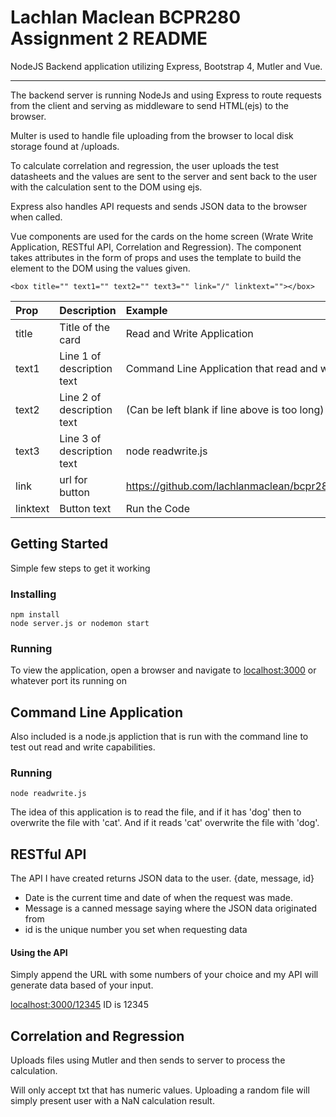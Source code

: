 # Lachlan Maclean BCPR280 Assignment 2 README


NodeJS Backend application utilizing Express, Bootstrap 4, Mutler and Vue.

---

The backend server is running NodeJs and using Express to route requests from the client and serving as middleware to send HTML(ejs) to the browser.

Multer is used to handle file uploading from the browser to local disk storage found at /uploads.

To calculate correlation and regression, the user uploads the test datasheets and the values are sent to the server and sent back to the user with the calculation sent to the DOM using ejs.

Express also handles API requests and sends JSON data to the browser when called.

Vue components are used for the cards on the home screen (Wrate Write Application, RESTful API, Correlation and Regression).
The component takes attributes in the form of props and uses the template to build the element to the DOM using the values given.
```
<box title="" text1="" text2="" text3="" link="/" linktext=""></box>
```

| Prop | Description | Example |
|:--- |:--- |:---|
|title | Title of the card | Read and Write Application
|text1 | Line 1 of description text | Command Line Application that read and writes to file
|text2 | Line 2 of description text| (Can be left blank if line above is too long)
|text3 | Line 3 of description text| node readwrite.js
|link | url for button| https://github.com/lachlanmaclean/bcpr280_A2/blob/master/readwrite.js
|linktext | Button text | Run the Code

## Getting Started
Simple few steps to get it working
### Installing
```
npm install
node server.js or nodemon start
```
### Running

To view the application, open a browser and navigate to [localhost:3000](http://localhost:3000) or
whatever port its running on

## Command Line Application
Also included is a node.js appliction that is run with the command line to test out read and write capabilities.

### Running
```
node readwrite.js
```

The idea of this application is to read the file, and if it has 'dog' then to overwrite the file with 'cat'. And if it reads 'cat' overwrite the file with 'dog'.
## RESTful API

The API I have created returns JSON data to the user.
{date, message, id}

- Date is the current time and date of when the request was made.
- Message is a canned message saying where the JSON data originated from
- id is the unique number you set when requesting data

#### Using the API
Simply append the URL with some numbers of your choice and my API will generate data based of your input.

[localhost:3000/12345](http://localhost:3000/12345) ID is 12345

## Correlation and Regression

Uploads files using Mutler and then sends to server to process the calculation.

Will only accept txt that has numeric values. Uploading a random file will simply present user with a NaN calculation result.


